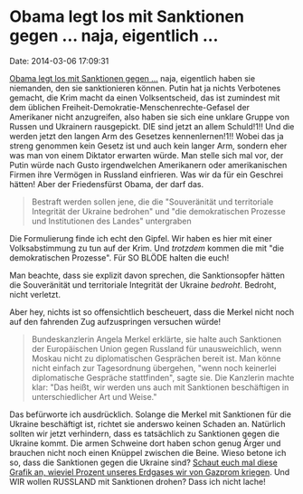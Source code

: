 Obama legt los mit Sanktionen gegen \... naja, eigentlich \...
==============================================================

Date: 2014-03-06 17:09:31

[Obama legt los mit Sanktionen gegen
\...](http://spiegel.de/article.do?id=957287) naja, eigentlich haben sie
niemanden, den sie sanktionieren können. Putin hat ja nichts Verbotenes
gemacht, die Krim macht da einen Volksentscheid, das ist zumindest mit
dem üblichen Freiheit-Demokratie-Menschenrechte-Gefasel der Amerikaner
nicht anzugreifen, also haben sie sich eine unklare Gruppe von Russen
und Ukrainern rausgepickt. DIE sind jetzt an allem Schuld!1!! Und die
werden jetzt den langen Arm des Gesetzes kennenlernen!1!! Wobei das ja
streng genommen kein Gesetz ist und auch kein langer Arm, sondern eher
was man von einem Diktator erwarten würde. Man stelle sich mal vor, der
Putin würde nach Gusto irgendwelchen Amerikanern oder amerikanischen
Firmen ihre Vermögen in Russland einfrieren. Was wir da für ein Geschrei
hätten! Aber der Friedensfürst Obama, der darf das.

> Bestraft werden sollen jene, die die \"Souveränität und territoriale
> Integrität der Ukraine bedrohen\" und \"die demokratischen Prozesse
> und Institutionen des Landes\" untergraben

Die Formulierung finde ich echt den Gipfel. Wir haben es hier mit einer
Volksabstimmung zu tun auf der Krim. Und *trotzdem* kommen die mit \"die
demokratischen Prozesse\". Für SO BLÖDE halten die euch!

Man beachte, dass sie explizit davon sprechen, die Sanktionsopfer hätten
die Souveränität und territoriale Integrität der Ukraine *bedroht*.
Bedroht, nicht verletzt.

Aber hey, nichts ist so offensichtlich bescheuert, dass die Merkel nicht
noch auf den fahrenden Zug aufzuspringen versuchen würde!

> Bundeskanzlerin Angela Merkel erklärte, sie halte auch Sanktionen der
> Europäischen Union gegen Russland für unausweichlich, wenn Moskau
> nicht zu diplomatischen Gesprächen bereit ist. Man könne nicht einfach
> zur Tagesordnung übergehen, \"wenn noch keinerlei diplomatische
> Gespräche stattfinden\", sagte sie. Die Kanzlerin machte klar: \"Das
> heißt, wir werden uns auch mit Sanktionen beschäftigen in
> unterschiedlicher Art und Weise.\"

Das befürworte ich ausdrücklich. Solange die Merkel mit Sanktionen für
die Ukraine beschäftigt ist, richtet sie anderswo keinen Schaden an.
Natürlich sollten wir jetzt verhindern, dass es tatsächlich zu
Sanktionen gegen die Ukraine kommt. Die armen Schweine dort haben schon
genug Ärger und brauchen nicht noch einen Knüppel zwischen die Beine.
Wieso betone ich so, dass die Sanktionen gegen die Ukraine sind? [Schaut
euch mal diese Grafik an, wieviel Prozent unseres Erdgases wir von
Gazprom kriegen](https://pbs.twimg.com/media/Bh6NsItIcAAP7Cy.jpg). Und
WIR wollen RUSSLAND mit Sanktionen drohen? Dass ich nicht lache!
